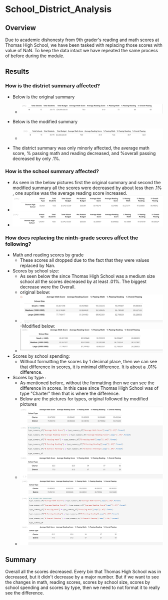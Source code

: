# School_District_Analysis

## Overview

Due to academic dishonesty from 9th grader's reading and math scores at Thomas High School, we have been tasked with replacing those scores with value of NaN. To keep the data intact we have repeated the same process of before during the module.

## Results

### How is the district summary affected?
- Below is the original summary
  - ![line_image](Resources/original_district.png)
- Below is the modified summary
  - ![line_image](Resources/challenge_district.png)
  
- The district summary was only minorly affected, the average math score, % passing math and reading decreased, and %overall passing decreased by only .1%.

### How is the school summary affected?
- As seen in the below pictures first the original summary and second the modified summary all the scores were decreased by about less then .1% , one suprise was the average reading score increased. 
- ![line_iamage](Resources/original_school.png)
- ![line_image](Resources/modified_school.png)

### How does replacing the ninth-grade scores affect the following?
- Math and reading scores by grade
  - These scores all dropped due to the fact that they were values replaced by Nan.
- Scores by school size:
  - As seen below the since Thomas High School was a medium size school all the scores decreased by at least .01%. The biggest decrease were the Overall.
  - original below:
  - ![line_image](Resources/size_org.png)
  -Modified below:
  - ![line_image](Resources/size_mod.png)
- Scores by school spending:
  - Without formatting the scores by 1 decimal place, then we can see that difference in scores, it is minimal difference. It is about a .01% difference.
- Scores by type :
  - As mentioned before, without the formatting then we can see the difference in scores. In this case since Thomas High School was of type "Charter" then that is where the difference.
  - Below are the pictures for types, original followed by modified pictures
  - ![line_image](Resources/type_org.png)
  - ![line_image](Resources/type_mod.png)
  
## Summary
Overall all the scores decreased. Every bin that Thomas High School was in decreased, but it didn't decrease by a major number. But if we want to see the changes in math, reading scores, scores by school size, scores by school spending and scores by type, then we need to not format it to really see the difference. 
